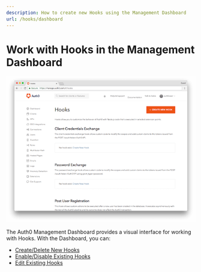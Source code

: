 ```yaml
---
description: How to create new Hooks using the Management Dashboard
url: /hooks/dashboard
---
```


# Work with Hooks in the Management Dashboard

![Management Dashboard Hooks Page](/media/articles/hooks/hooks-dashboard.png)

The Auth0 Management Dashboard provides a visual interface for working with Hooks. With the Dashboard, you can:

* [Create/Delete New Hooks](/hooks/dashboard/create-delete)
* [Enable/Disable Existing Hooks](/hooks/dashboard/enable-disable)
* [Edit Existing Hooks](/hooks/dashboard/edit)
